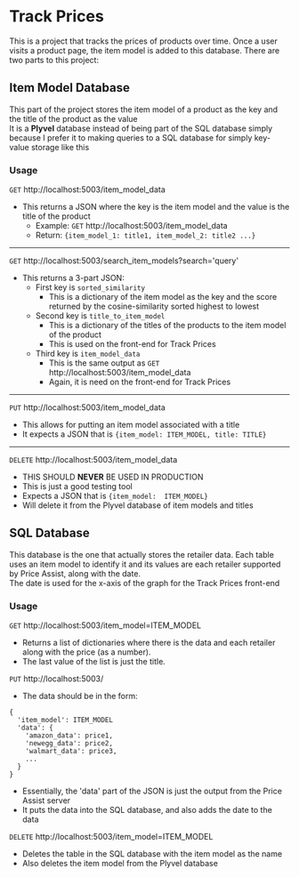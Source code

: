 # Track Prices

This is a project that tracks the prices of products over time. Once a user visits a product page, the item model is added to this database. There are two parts to this project:

## Item Model Database 
This part of the project stores the item model of a product as the key and the title of the product as the value <br>
It is a **Plyvel** database instead of being part of the SQL database simply because I prefer it to making queries to a SQL database for simply key-value storage like this

### Usage
`GET` http://localhost:5003/item_model_data
* This returns a JSON where the key is the item model and the value is the title of the product
   * Example: `GET` http://localhost:5003/item_model_data
   * Return: `{item_model_1: title1, item_model_2: title2 ...}`

<hr>

`GET` http://localhost:5003/search_item_models?search='query'
* This returns a 3-part JSON:
   * First key is `sorted_similarity`
      * This is a dictionary of the item model as the key and the score returned by the cosine-similarity sorted highest to lowest
   * Second key is `title_to_item_model`
      * This is a dictionary of the titles of the products to the item model of the product
      * This is used on the front-end for Track Prices
   * Third key is `item_model_data`
      * This is the same output as `GET` http://localhost:5003/item_model_data
      * Again, it is need on the front-end for Track Prices

<hr>

`PUT` http://localhost:5003/item_model_data
* This allows for putting an item model associated with a title
* It expects a JSON that is `{item_model: ITEM_MODEL, title: TITLE}`

<hr>

`DELETE` http://localhost:5003/item_model_data
* THIS SHOULD **NEVER** BE USED IN PRODUCTION
* This is just a good testing tool
* Expects a JSON that is `{item_model:  ITEM_MODEL}`
* Will delete it from the Plyvel database of item models and titles

## SQL Database
This database is the one that actually stores the retailer data. Each table uses an item model to identify it and its values are each retailer supported by Price Assist, along with the date. <br>
The date is used for the x-axis of the graph for the Track Prices front-end

### Usage

`GET` http://localhost:5003/item_model=ITEM_MODEL
* Returns a list of dictionaries where there is the data and each retailer along with the price (as a number).
* The last value of the list is just the title.

`PUT` http://localhost:5003/
* The data should be in the form:
```
{
  'item_model': ITEM_MODEL
  'data': {
    'amazon_data': price1,
    'newegg_data': price2,
    'walmart_data': price3,
    ...
  }
}
```
* Essentially, the 'data' part of the JSON is just the output from the Price Assist server
* It puts the data into the SQL database, and also adds the date to the data

`DELETE` http://localhost:5003/item_model=ITEM_MODEL
* Deletes the table in the SQL database with the item model as the name
* Also deletes the item model from the Plyvel database